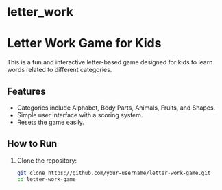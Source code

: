 # letter_work
# Letter Work Game for Kids

This is a fun and interactive letter-based game designed for kids to learn words related to different categories.

## Features

- Categories include Alphabet, Body Parts, Animals, Fruits, and Shapes.
- Simple user interface with a scoring system.
- Resets the game easily.

## How to Run

1. Clone the repository:
   ```bash
   git clone https://github.com/your-username/letter-work-game.git
   cd letter-work-game
